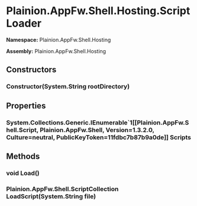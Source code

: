 
# Plainion.AppFw.Shell.Hosting.ScriptLoader

**Namespace:** Plainion.AppFw.Shell.Hosting

**Assembly:** Plainion.AppFw.Shell.Hosting


## Constructors

### Constructor(System.String rootDirectory)


## Properties

### System.Collections.Generic.IEnumerable`1[[Plainion.AppFw.Shell.Script, Plainion.AppFw.Shell, Version=1.3.2.0, Culture=neutral, PublicKeyToken=11fdbc7b87b9a0de]] Scripts


## Methods

### void Load()

### Plainion.AppFw.Shell.ScriptCollection LoadScript(System.String file)
